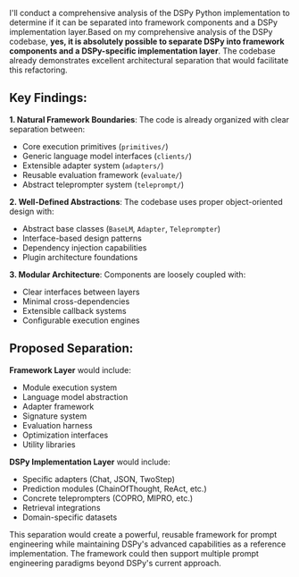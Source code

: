 I'll conduct a comprehensive analysis of the DSPy Python implementation to determine if it can be separated into framework components and a DSPy implementation layer.Based on my comprehensive analysis of the DSPy codebase, **yes, it is absolutely possible to separate DSPy into framework components and a DSPy-specific implementation layer**. The codebase already demonstrates excellent architectural separation that would facilitate this refactoring.

## Key Findings:

**1. Natural Framework Boundaries**: The code is already organized with clear separation between:
- Core execution primitives (`primitives/`)
- Generic language model interfaces (`clients/`)
- Extensible adapter system (`adapters/`)
- Reusable evaluation framework (`evaluate/`)
- Abstract teleprompter system (`teleprompt/`)

**2. Well-Defined Abstractions**: The codebase uses proper object-oriented design with:
- Abstract base classes (`BaseLM`, `Adapter`, `Teleprompter`)
- Interface-based design patterns
- Dependency injection capabilities
- Plugin architecture foundations

**3. Modular Architecture**: Components are loosely coupled with:
- Clear interfaces between layers
- Minimal cross-dependencies
- Extensible callback systems
- Configurable execution engines

## Proposed Separation:

**Framework Layer** would include:
- Module execution system
- Language model abstraction
- Adapter framework
- Signature system
- Evaluation harness
- Optimization interfaces
- Utility libraries

**DSPy Implementation Layer** would include:
- Specific adapters (Chat, JSON, TwoStep)
- Prediction modules (ChainOfThought, ReAct, etc.)
- Concrete teleprompters (COPRO, MIPRO, etc.)
- Retrieval integrations
- Domain-specific datasets

This separation would create a powerful, reusable framework for prompt engineering while maintaining DSPy's advanced capabilities as a reference implementation. The framework could then support multiple prompt engineering paradigms beyond DSPy's current approach.
